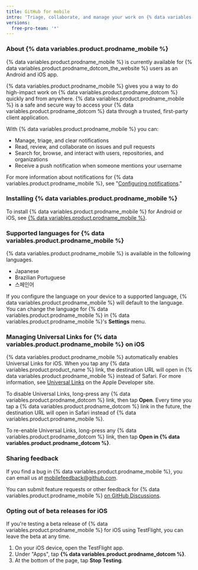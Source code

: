 ```yaml
---
title: GitHub for mobile
intro: 'Triage, collaborate, and manage your work on {% data variables.product.company_short %} from your mobile device.'
versions:
  free-pro-team: '*'
---
```


### About {% data variables.product.prodname_mobile %}

{% data variables.product.prodname_mobile %} is currently available for {% data variables.product.prodname_dotcom_the_website %} users as an Android and iOS app.

{% data variables.product.prodname_mobile %} gives you a way to do high-impact work on {% data variables.product.prodname_dotcom %} quickly and from anywhere. {% data variables.product.prodname_mobile %} is a safe and secure way to access your {% data variables.product.prodname_dotcom %} data through a trusted, first-party client application.

With {% data variables.product.prodname_mobile %} you can:
- Manage, triage, and clear notifications
- Read, review, and collaborate on issues and pull requests
- Search for, browse, and interact with users, repositories, and organizations
- Receive a push notification when someone mentions your username

For more information about notifications for {% data variables.product.prodname_mobile %}, see "[Configuring notifications](/github/managing-subscriptions-and-notifications-on-github/configuring-notifications#enabling-push-notifications-with-github-for-mobile)."

### Installing {% data variables.product.prodname_mobile %}

To install {% data variables.product.prodname_mobile %} for Android or iOS, see [{% data variables.product.prodname_mobile %}](https://github.com/mobile).

### Supported languages for {% data variables.product.prodname_mobile %}

{% data variables.product.prodname_mobile %} is available in the following languages.

- Japanese
- Brazilian Portuguese
- 스페인어

If you configure the language on your device to a supported language, {% data variables.product.prodname_mobile %} will default to the language. You can change the language for {% data variables.product.prodname_mobile %} in {% data variables.product.prodname_mobile %}'s **Settings** menu.

### Managing Universal Links for {% data variables.product.prodname_mobile %} on iOS

{% data variables.product.prodname_mobile %} automatically enables Universal Links for iOS. When you tap any {% data variables.product.product_name %} link, the destination URL will open in {% data variables.product.prodname_mobile %} instead of Safari. For more information, see [Universal Links](https://developer.apple.com/ios/universal-links/) on the Apple Developer site.

To disable Universal Links, long-press any {% data variables.product.prodname_dotcom %} link, then tap **Open**. Every time you tap a {% data variables.product.prodname_dotcom %} link in the future, the destination URL will open in Safari instead of {% data variables.product.prodname_mobile %}.

To re-enable Universal Links, long-press any {% data variables.product.prodname_dotcom %} link, then tap **Open in {% data variables.product.prodname_dotcom %}**.

### Sharing feedback

If you find a bug in {% data variables.product.prodname_mobile %}, you can email us at <a href="mailto:mobilefeedback@github.com">mobilefeedback@github.com</a>.

You can submit feature requests or other feedback for {% data variables.product.prodname_mobile %} [on GitHub Discussions](https://github.com/github/feedback/discussions?discussions_q=category%3A%22Mobile+Feedback%22).

### Opting out of beta releases for iOS

If you're testing a beta release of {% data variables.product.prodname_mobile %} for iOS using TestFlight, you can leave the beta at any time.

1. On your iOS device, open the TestFlight app.
2. Under "Apps", tap **{% data variables.product.prodname_dotcom %}**.
3. At the bottom of the page, tap **Stop Testing**.

